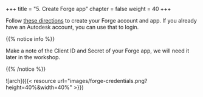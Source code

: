 +++
title = "5. Create Forge app"
chapter = false
weight = 40
+++

Follow [these directions](https://learnforge.autodesk.io/#/account/) to create your Forge account and app. If you already have an Autodesk account, you can use that to login.

{{% notice info %}}
<p>
Make a note of the Client ID and Secret of your Forge app, we will need it later in the workshop.
</p>
{{% /notice %}}

![arch]({{< resource url="images/forge-credentials.png?height=40%&width=40%" >}})